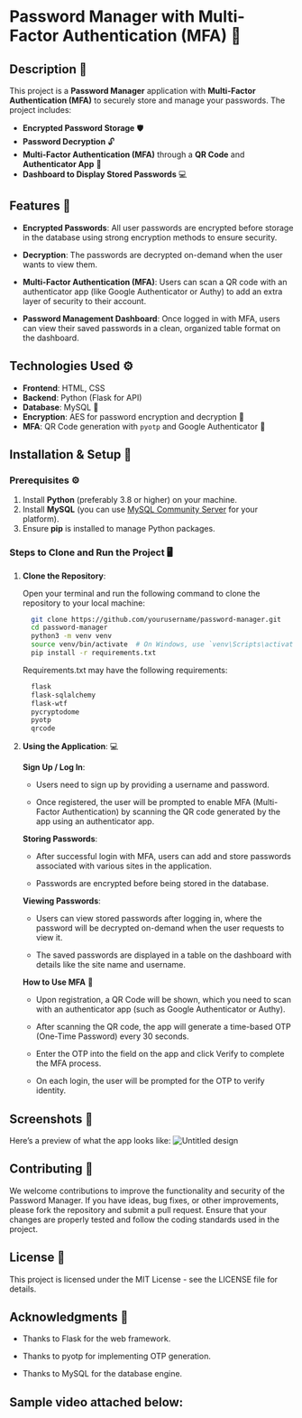 # Password Manager with Multi-Factor Authentication (MFA) 🔐

## Description 📜

This project is a **Password Manager** application with **Multi-Factor Authentication (MFA)** to securely store and manage your passwords. The project includes:

- **Encrypted Password Storage** 🛡️
- **Password Decryption** 🔓
- **Multi-Factor Authentication (MFA)** through a **QR Code** and **Authenticator App** 📱
- **Dashboard to Display Stored Passwords** 💻

## Features 🌟

- **Encrypted Passwords**: All user passwords are encrypted before storage in the database using strong encryption methods to ensure security.
  
- **Decryption**: The passwords are decrypted on-demand when the user wants to view them.

- **Multi-Factor Authentication (MFA)**: Users can scan a QR code with an authenticator app (like Google Authenticator or Authy) to add an extra layer of security to their account.

- **Password Management Dashboard**: Once logged in with MFA, users can view their saved passwords in a clean, organized table format on the dashboard.

## Technologies Used ⚙️

- **Frontend**: HTML, CSS
- **Backend**: Python (Flask for API)
- **Database**: MySQL 💾
- **Encryption**: AES for password encryption and decryption 🔐
- **MFA**: QR Code generation with `pyotp` and Google Authenticator 📲

## Installation & Setup 🚀

### Prerequisites ⚙️

1. Install **Python** (preferably 3.8 or higher) on your machine.
2. Install **MySQL** (you can use [MySQL Community Server](https://dev.mysql.com/downloads/installer/) for your platform).
3. Ensure **pip** is installed to manage Python packages.

### Steps to Clone and Run the Project 🖥️

1. **Clone the Repository**:

   Open your terminal and run the following command to clone the repository to your local machine:

   ```bash
     git clone https://github.com/yourusername/password-manager.git
     cd password-manager
     python3 -m venv venv
     source venv/bin/activate  # On Windows, use `venv\Scripts\activate`
     pip install -r requirements.txt
    ```

    Requirements.txt may have the following requirements:

    ```bash
      flask
      flask-sqlalchemy
      flask-wtf
      pycryptodome
      pyotp
      qrcode
    ```
  
2. **Using the Application**: 💻
   
    **Sign Up / Log In**:
    
    - Users need to sign up by providing a username and password.
    
    - Once registered, the user will be prompted to enable MFA (Multi-Factor Authentication) by scanning the QR code generated by the app using an authenticator app.
  
    **Storing Passwords**:

    - After successful login with MFA, users can add and store passwords associated with various sites in the application.
    
    - Passwords are encrypted before being stored in the database.
  
    **Viewing Passwords**:
  
    - Users can view stored passwords after logging in, where the password will be decrypted on-demand when the user requests to view it.
    
    - The saved passwords are displayed in a table on the dashboard with details like the site name and username.
  
    **How to Use MFA** 🔑
    
    - Upon registration, a QR Code will be shown, which you need to scan with an authenticator app (such as Google Authenticator or Authy).
   
    - After scanning the QR code, the app will generate a time-based OTP (One-Time Password) every 30 seconds.
      
    - Enter the OTP into the field on the app and click Verify to complete the MFA process.
    
    - On each login, the user will be prompted for the OTP to verify identity.

  ## Screenshots 📸

  Here’s a preview of what the app looks like:
  ![Untitled design](https://github.com/user-attachments/assets/4489cc79-c8a5-4e70-9118-fcb79858f33f)


  ## Contributing 🤝

  We welcome contributions to improve the functionality and security of the Password Manager. If you have ideas, bug fixes, or other improvements, please fork the repository and submit a pull request. Ensure that your changes are properly tested and follow the coding standards used in the project.

  ## License 📜

  This project is licensed under the MIT License - see the LICENSE file for details.

  ## Acknowledgments 🙏

  - Thanks to Flask for the web framework.

  - Thanks to pyotp for implementing OTP generation.
  
  - Thanks to MySQL for the database engine.

  ## Sample video attached below: 
